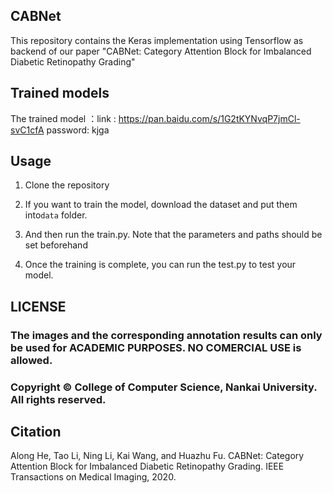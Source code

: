 ##  CABNet

This repository contains the Keras implementation using Tensorflow as backend of our paper "CABNet: Category Attention Block for Imbalanced Diabetic Retinopathy Grading"

## Trained models

The trained model ：link : https://pan.baidu.com/s/1G2tKYNvqP7jmCl-svC1cfA  password: kjga



## Usage

1. Clone the repository

2. If you want to train the model, download the dataset and put them into`data` folder.

3.  And then run the train.py.  Note that the parameters and paths should be set beforehand

4. Once the training is complete, you can run the test.py to test your model.

## LICENSE
### The images and the corresponding annotation results can only be used for ACADEMIC PURPOSES. NO COMERCIAL USE is allowed.
### Copyright © College of Computer Science, Nankai University. All rights reserved.

## Citation
Along He, Tao Li, Ning Li, Kai Wang, and Huazhu Fu. CABNet: Category Attention Block for Imbalanced Diabetic Retinopathy Grading. IEEE Transactions on Medical Imaging, 2020.
